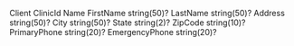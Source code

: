 Client
ClinicId
Name
FirstName string(50)?
LastName string(50)?
Address string(50)?
City string(50)?
State string(2)?
ZipCode string(10)?
PrimaryPhone string(20)?
EmergencyPhone string(20)?
